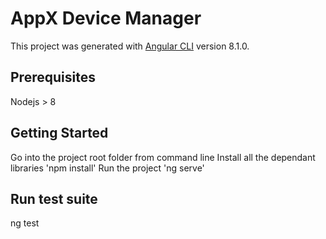 # AppX Device Manager

This project was generated with [Angular CLI](https://github.com/angular/angular-cli) version 8.1.0.

## Prerequisites

Nodejs > 8

## Getting Started

  Go into the project root folder from command line
  Install all the dependant libraries 'npm install'
  Run the project 'ng serve'
  
## Run test suite

  ng test
